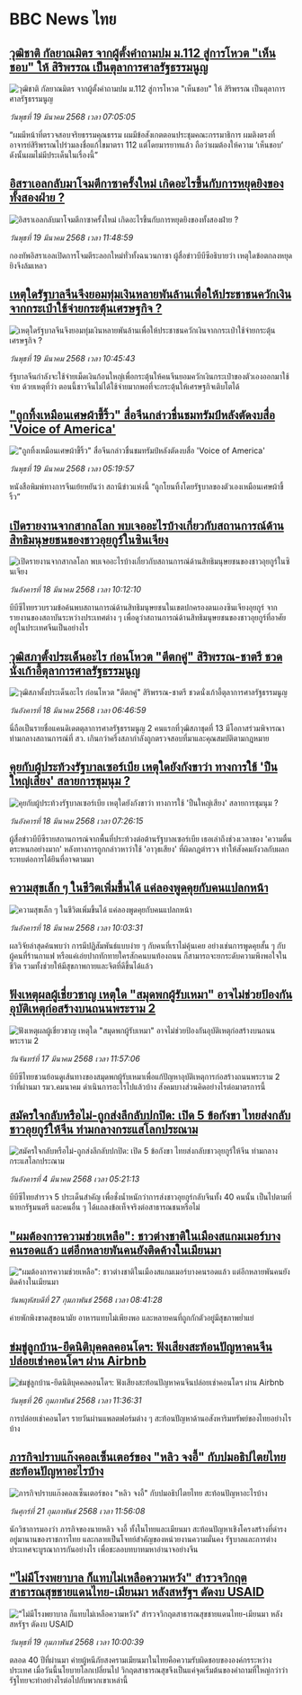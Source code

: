 # BBC News ไทย## [วุฒิชาติ กัลยาณมิตร จากผู้ตั้งคำถามปม ม.112 สู่การโหวต "เห็นชอบ" ให้ สิริพรรณ เป็นตุลาการศาลรัฐธรรมนูญ](https://www.bbc.com/thai/articles/cm2jp39mm9lo?at_campaign=githubrss)![วุฒิชาติ กัลยาณมิตร จากผู้ตั้งคำถามปม ม.112 สู่การโหวต "เห็นชอบ" ให้ สิริพรรณ เป็นตุลาการศาลรัฐธรรมนูญ](https://ichef.bbci.co.uk/ace/standard/240/cpsprodpb/d1bf/live/4c7a98b0-0490-11f0-aaf8-43ddac80c079.jpg)_วันพุธที่ 19 มีนาคม 2568 เวลา 07:05:05_“ผมมีหน้าที่ตรวจสอบจริยธรรมคุณธรรม ผมมีข้อสังเกตตอนประชุมคณะกรรมาธิการ ผมติงตรงที่อาจารย์สิริพรรณไปร่วมลงชื่อแก้ไขมาตรา 112 แต่โดยมารยาทแล้ว ถือว่าผมต้องให้ความ ‘เห็นชอบ’ ดังนั้นผมไม่มีประเด็นในเรื่องนี้”## [อิสราเอลกลับมาโจมตีกาซาครั้งใหม่ เกิดอะไรขึ้นกับการหยุดยิงของทั้งสองฝ่าย ? ](https://www.bbc.com/thai/articles/c70wvpwyyyqo?at_campaign=githubrss)![อิสราเอลกลับมาโจมตีกาซาครั้งใหม่ เกิดอะไรขึ้นกับการหยุดยิงของทั้งสองฝ่าย ? ](https://ichef.bbci.co.uk/ace/standard/240/cpsprodpb/49b0/live/9f831e40-0415-11f0-88b7-5556e7b55c5e.png)_วันพุธที่ 19 มีนาคม 2568 เวลา 11:48:59_กองทัพอิสราเอลเปิดการโจมตีระลอกใหม่ทั่วทั้งฉนวนกาซา ผู้สื่อข่าวบีบีซีอธิบายว่า เหตุใดข้อตกลงหยุดยิงจึงล้มเหลว## [เหตุใดรัฐบาลจีนจึงยอมทุ่มเงินหลายพันล้านเพื่อให้ประชาชนควักเงินจากกระเป๋าใช้จ่ายกระตุ้นเศรษฐกิจ ?](https://www.bbc.com/thai/articles/c14j2kxyyr0o?at_campaign=githubrss)![เหตุใดรัฐบาลจีนจึงยอมทุ่มเงินหลายพันล้านเพื่อให้ประชาชนควักเงินจากกระเป๋าใช้จ่ายกระตุ้นเศรษฐกิจ ?](https://ichef.bbci.co.uk/ace/standard/240/cpsprodpb/2805/live/6bde6a80-03f3-11f0-a387-437e2fb661fc.jpg)_วันพุธที่ 19 มีนาคม 2568 เวลา 10:45:43_รัฐบาลจีนกำลังจะใช้จ่ายเม็ดเงินก้อนใหญ่เพื่อกระตุ้นให้คนจีนยอมควักเงินกระเป๋าของตัวเองออกมาใช้จ่าย ด้วยเหตุที่ว่า ตอนนี้ชาวจีนไม่ได้ใช้จ่ายมากพอที่จะกระตุ้นให้เศรษฐกิจเติบโตได้## ["ถูกทิ้งเหมือนเศษผ้าขี้ริ้ว" สื่อจีนกล่าวชื่นชมทรัมป์หลังตัดงบสื่อ 'Voice of America'](https://www.bbc.com/thai/articles/ce8ypl0w0e2o?at_campaign=githubrss)!["ถูกทิ้งเหมือนเศษผ้าขี้ริ้ว" สื่อจีนกล่าวชื่นชมทรัมป์หลังตัดงบสื่อ 'Voice of America'](https://ichef.bbci.co.uk/ace/standard/240/cpsprodpb/5a8a/live/b3860f70-0469-11f0-8235-53c396da3543.jpg)_วันพุธที่ 19 มีนาคม 2568 เวลา 05:19:57_หนังสือพิมพ์ทางการจีนเย้ยหยันว่า สถานีข่าวแห่งนี้ “ถูกโยนทิ้งโดยรัฐบาลของตัวเองเหมือนเศษผ้าขี้ริ้ว”## [เปิดรายงานจากสากลโลก พบเจออะไรบ้างเกี่ยวกับสถานการณ์ด้านสิทธิมนุษยชนของชาวอุยกูร์ในซินเจียง](https://www.bbc.com/thai/articles/cyve12g4r22o?at_campaign=githubrss)![เปิดรายงานจากสากลโลก พบเจออะไรบ้างเกี่ยวกับสถานการณ์ด้านสิทธิมนุษยชนของชาวอุยกูร์ในซินเจียง](https://ichef.bbci.co.uk/ace/standard/240/cpsprodpb/8577/live/696fe090-02f8-11f0-8c3d-b7dcc7510cb1.jpg)_วันอังคารที่ 18 มีนาคม 2568 เวลา 10:12:10_บีบีซีไทยรวบรวมข้อค้นพบสถานการณ์ด้านสิทธิมนุษยชนในเขตปกครองตนเองซินเจียงอุยกูร์ จากรายงานของสถาบันระหว่างประเทศต่าง ๆ เพื่อดูว่าสถานการณ์ด้านสิทธิมนุษยชนของชาวอุยกูร์ที่อาศัยอยู่ในประเทศจีนเป็นอย่างไร## [วุฒิสภาตั้งประเด็นอะไร ก่อนโหวต "ตีตกคู่" สิริพรรณ-ชาตรี ชวดนั่งเก้าอี้ตุลาการศาลรัฐธรรมนูญ](https://www.bbc.com/thai/articles/cm2nr7np013o?at_campaign=githubrss)![วุฒิสภาตั้งประเด็นอะไร ก่อนโหวต "ตีตกคู่" สิริพรรณ-ชาตรี ชวดนั่งเก้าอี้ตุลาการศาลรัฐธรรมนูญ](https://ichef.bbci.co.uk/ace/standard/240/cpsprodpb/c4f8/live/a5abf6c0-03c0-11f0-bbde-f372f8924428.jpg)_วันอังคารที่ 18 มีนาคม 2568 เวลา 06:46:59_นี่ถือเป็นรายชื่อแคนดิเดตตุลาการศาลรัฐธรรมนูญ 2 คนแรกที่วุฒิสภาชุดที่ 13 มีโอกาสร่วมพิจารณา ท่ามกลางสถานการณ์ที่ สว. เกินกว่าครึ่งสภากำลังถูกตรวจสอบที่มาและคุณสมบัติตามกฎหมาย## [คุยกับผู้ประท้วงรัฐบาลเซอร์เบีย เหตุใดยังกังขาว่า ทางการใช้ 'ปืนใหญ่เสียง' สลายการชุมนุม ?](https://www.bbc.com/thai/articles/cx2e1yqwkryo?at_campaign=githubrss)![คุยกับผู้ประท้วงรัฐบาลเซอร์เบีย เหตุใดยังกังขาว่า ทางการใช้ 'ปืนใหญ่เสียง' สลายการชุมนุม ?](https://ichef.bbci.co.uk/ace/standard/240/cpsprodpb/eb91/live/306d2d50-034a-11f0-a8b1-950887ddc6e5.jpg)_วันอังคารที่ 18 มีนาคม 2568 เวลา 07:26:15_ผู้สื่อข่าวบีบีซีรายสถานการณ์จากพื้นที่ประท้วงต่อต้านรัฐบาลเซอร์เบีย เธอเล่าถึงช่วงเวลาของ 'ความตื่นตระหนกอย่างมาก' หลังทางการถูกกล่าวหาว่าใช้ 'อาวุธเสียง' ที่ผิดกฎตำรวจ ทำให้สังคมกังวลกับผลกระทบต่อการได้ยินที่อาจตามมา## [ความสุขเล็ก ๆ ในชีวิตเพิ่มขึ้นได้ แค่ลองพูดคุยกับคนแปลกหน้า](https://www.bbc.com/thai/articles/c62k4q4n0d2o?at_campaign=githubrss)![ความสุขเล็ก ๆ ในชีวิตเพิ่มขึ้นได้ แค่ลองพูดคุยกับคนแปลกหน้า](https://ichef.bbci.co.uk/ace/standard/240/cpsprodpb/11eb/live/cb19a0c0-fe83-11ef-a0d9-29ad7a7f0cf2.jpg)_วันอังคารที่ 18 มีนาคม 2568 เวลา 10:03:31_ผลวิจัยล่าสุดค้นพบว่า การมีปฏิสัมพันธ์แบบง่าย ๆ กับคนที่เราไม่คุ้นเคย อย่างเช่นการพูดคุยสั้น ๆ กับผู้คนที่ร้านกาแฟ หรือแค่เอ่ยปากทักทายใครสักคนบนท้องถนน ก็สามารถจะยกระดับความพึงพอใจในชีวิต รวมทั้งช่วยให้มีสุขภาพกายและจิตที่ดีขึ้นได้แล้ว## [ฟังเหตุผลผู้เชี่ยวชาญ เหตุใด "สมุดพกผู้รับเหมา" อาจไม่ช่วยป้องกันอุบัติเหตุก่อสร้างบนถนนพระราม 2](https://www.bbc.com/thai/articles/cx2g35621rmo?at_campaign=githubrss)![ฟังเหตุผลผู้เชี่ยวชาญ เหตุใด "สมุดพกผู้รับเหมา" อาจไม่ช่วยป้องกันอุบัติเหตุก่อสร้างบนถนนพระราม 2](https://ichef.bbci.co.uk/ace/standard/240/cpsprodpb/f555/live/84be8920-0328-11f0-8c3d-b7dcc7510cb1.jpg)_วันจันทร์ที่ 17 มีนาคม 2568 เวลา 11:57:06_บีบีซีไทยชวนย้อนดูเส้นทางของสมุดพกผู้รับเหมาเพื่อแก้ปัญหาอุบัติเหตุการก่อสร้างถนนพระราม 2 ว่าที่ผ่านมา รมว.คมนาคม ดำเนินการอะไรไปแล้วบ้าง สังคมบางส่วนคิดอย่างไรต่อมาตรการนี้## [สมัครใจกลับหรือไม่-ถูกส่งลึกลับปกปิด: เปิด 5 ข้อกังขา ไทยส่งกลับชาวอุยกูร์ให้จีน ท่ามกลางกระแสโลกประณาม](https://www.bbc.com/thai/articles/cj677j4r6jno?at_campaign=githubrss)![สมัครใจกลับหรือไม่-ถูกส่งลึกลับปกปิด: เปิด 5 ข้อกังขา ไทยส่งกลับชาวอุยกูร์ให้จีน ท่ามกลางกระแสโลกประณาม](https://ichef.bbci.co.uk/ace/standard/240/cpsprodpb/b503/live/bfb85050-f5c3-11ef-97ab-abb74cabf06c.jpg)_วันอังคารที่ 4 มีนาคม 2568 เวลา 05:21:13_บีบีซีไทยสำรวจ 5 ประเด็นสำคัญ เพื่อชั่งน้ำหนักว่าการส่งชาวอุยกูร์กลับจีนทั้ง 40 คนนั้น เป็นไปตามที่นายกรัฐมนตรี และคนอื่น ๆ ได้แถลงข้อเท็จจริงต่อสาธารณชนหรือไม่## ["ผมต้องการความช่วยเหลือ": ชาวต่างชาติในเมืองสแกมเมอร์บางคนรอดแล้ว แต่อีกหลายพันคนยังติดค้างในเมียนมา](https://www.bbc.com/thai/articles/cdx229ek55qo?at_campaign=githubrss)!["ผมต้องการความช่วยเหลือ": ชาวต่างชาติในเมืองสแกมเมอร์บางคนรอดแล้ว แต่อีกหลายพันคนยังติดค้างในเมียนมา](https://ichef.bbci.co.uk/ace/standard/240/cpsprodpb/cac7/live/60c82030-f4b9-11ef-9e61-71ee71f26eb1.jpg)_วันพฤหัสบดีที่ 27 กุมภาพันธ์ 2568 เวลา 08:41:28_ค่ายพักพิงขาดสุขอนามัย อาหารแทบไม่เพียงพอ และหลายคนที่ถูกกักตัวอยู่มีสุขภาพย่ำแย่## [ข่มขู่ลูกบ้าน-ยึดนิติบุคคลคอนโดฯ: ฟังเสียงสะท้อนปัญหาคนจีนปล่อยเช่าคอนโดฯ ผ่าน Airbnb](https://www.bbc.com/thai/articles/c5y920wzjvxo?at_campaign=githubrss)![ข่มขู่ลูกบ้าน-ยึดนิติบุคคลคอนโดฯ: ฟังเสียงสะท้อนปัญหาคนจีนปล่อยเช่าคอนโดฯ ผ่าน Airbnb](https://ichef.bbci.co.uk/ace/standard/240/cpsprodpb/a700/live/73f34de0-f42f-11ef-896e-d7e7fb1719a4.jpg)_วันพุธที่ 26 กุมภาพันธ์ 2568 เวลา 11:36:31_การปล่อยเช่าคอนโดฯ รายวันผ่านแพลตฟอร์มต่าง ๆ สะท้อนปัญหาด้านอสังหาริมทรัพย์ของไทยอย่างไรบ้าง## [ภารกิจปราบแก๊งคอลเซ็นเตอร์ของ "หลิว จงอี้" กับปมอธิปไตยไทย สะท้อนปัญหาอะไรบ้าง](https://www.bbc.com/thai/articles/c1jpd14n122o?at_campaign=githubrss)![ภารกิจปราบแก๊งคอลเซ็นเตอร์ของ "หลิว จงอี้" กับปมอธิปไตยไทย สะท้อนปัญหาอะไรบ้าง](https://ichef.bbci.co.uk/ace/standard/240/cpsprodpb/d8c9/live/8bfa5a90-f043-11ef-a319-fb4e7360c4ec.jpg)_วันศุกร์ที่ 21 กุมภาพันธ์ 2568 เวลา 11:56:08_นักวิชาการมองว่า ภารกิจของนายหลิว จงอี้ ทั้งในไทยและเมียนมา สะท้อนปัญหาเชิงโครงสร้างที่ดำรงอยู่มานานของราชการไทย และกลายเป็นโจทย์สำคัญของหน่วยงานความมั่นคง รัฐบาลและการต่างประเทศจะบูรณาการกันอย่างไร เพื่อชะลอบทบาทมหาอำนาจอย่างจีน## ["ไม่มีโรงพยาบาล ก็แทบไม่เหลือความหวัง" สำรวจวิกฤตสาธารณสุขชายแดนไทย-เมียนมา หลังสหรัฐฯ ตัดงบ USAID](https://www.bbc.com/thai/articles/cpqlgdvwyleo?at_campaign=githubrss)!["ไม่มีโรงพยาบาล ก็แทบไม่เหลือความหวัง" สำรวจวิกฤตสาธารณสุขชายแดนไทย-เมียนมา หลังสหรัฐฯ ตัดงบ USAID](https://ichef.bbci.co.uk/ace/standard/240/cpsprodpb/5042/live/0e66d0b0-ee9d-11ef-a319-fb4e7360c4ec.jpg)_วันพุธที่ 19 กุมภาพันธ์ 2568 เวลา 10:00:39_ตลอด 40 ปีที่ผ่านมา ค่ายผู้หนีภัยสงครามเมียนมาในไทยคือความรับผิดชอบขององค์กรระหว่างประเทศ เมื่อวันนี้นโยบายโลกเปลี่ยนไป วิกฤตสาธารณสุขจึงเป็นแค่จุดเริ่มต้นของคำถามที่ใหญ่กว่าว่า รัฐไทยจะทำอย่างไรต่อไปกับพวกเขาเหล่านี้